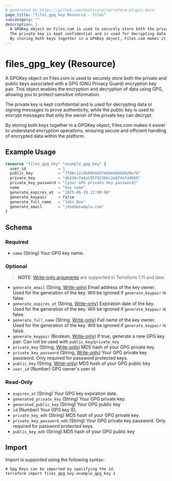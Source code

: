 ```yaml
---
# generated by https://github.com/hashicorp/terraform-plugin-docs
page_title: "files_gpg_key Resource - files"
subcategory: ""
description: |-
  A GPGKey object on Files.com is used to securely store both the private and public keys associated with a GPG (GNU Privacy Guard) encryption key pair. This object enables the encryption and decryption of data using GPG, allowing you to protect sensitive information.
  The private key is kept confidential and is used for decrypting data or signing messages to prove authenticity, while the public key is used to encrypt messages that only the owner of the private key can decrypt.
  By storing both keys together in a GPGKey object, Files.com makes it easier to understand encryption operations, ensuring secure and efficient handling of encrypted data within the platform.
---
```


# files_gpg_key (Resource)

A GPGKey object on Files.com is used to securely store both the private and public keys associated with a GPG (GNU Privacy Guard) encryption key pair. This object enables the encryption and decryption of data using GPG, allowing you to protect sensitive information.



The private key is kept confidential and is used for decrypting data or signing messages to prove authenticity, while the public key is used to encrypt messages that only the owner of the private key can decrypt.



By storing both keys together in a GPGKey object, Files.com makes it easier to understand encryption operations, ensuring secure and efficient handling of encrypted data within the platform.

## Example Usage

```terraform
resource "files_gpg_key" "example_gpg_key" {
  user_id              = 1
  public_key           = "7f8bc1210b09b9ddf469e6b6b8920e76"
  private_key          = "ab236cfe4a195f0226bc2e674afdd6b0"
  private_key_password = "[your GPG private key password]"
  name                 = "key name"
  generate_expires_at  = "2025-06-19 12:00:00"
  generate_keypair     = false
  generate_full_name   = "John Doe"
  generate_email       = "jdoe@example.com"
}
```

<!-- schema generated by tfplugindocs -->
## Schema

### Required

- `name` (String) Your GPG key name.

### Optional

> **NOTE**: [Write-only arguments](https://developer.hashicorp.com/terraform/language/resources/ephemeral#write-only-arguments) are supported in Terraform 1.11 and later.

- `generate_email` (String, [Write-only](https://developer.hashicorp.com/terraform/language/resources/ephemeral#write-only-arguments)) Email address of the key owner. Used for the generation of the key. Will be ignored if `generate_keypair` is false.
- `generate_expires_at` (String, [Write-only](https://developer.hashicorp.com/terraform/language/resources/ephemeral#write-only-arguments)) Expiration date of the key. Used for the generation of the key. Will be ignored if `generate_keypair` is false.
- `generate_full_name` (String, [Write-only](https://developer.hashicorp.com/terraform/language/resources/ephemeral#write-only-arguments)) Full name of the key owner. Used for the generation of the key. Will be ignored if `generate_keypair` is false.
- `generate_keypair` (Boolean, [Write-only](https://developer.hashicorp.com/terraform/language/resources/ephemeral#write-only-arguments)) If true, generate a new GPG key pair. Can not be used with `public_key`/`private_key`
- `private_key` (String, [Write-only](https://developer.hashicorp.com/terraform/language/resources/ephemeral#write-only-arguments)) MD5 hash of your GPG private key.
- `private_key_password` (String, [Write-only](https://developer.hashicorp.com/terraform/language/resources/ephemeral#write-only-arguments)) Your GPG private key password. Only required for password protected keys.
- `public_key` (String, [Write-only](https://developer.hashicorp.com/terraform/language/resources/ephemeral#write-only-arguments)) MD5 hash of your GPG public key
- `user_id` (Number) GPG owner's user id

### Read-Only

- `expires_at` (String) Your GPG key expiration date.
- `generated_private_key` (String) Your GPG private key.
- `generated_public_key` (String) Your GPG public key
- `id` (Number) Your GPG key ID.
- `private_key_md5` (String) MD5 hash of your GPG private key.
- `private_key_password_md5` (String) Your GPG private key password. Only required for password protected keys.
- `public_key_md5` (String) MD5 hash of your GPG public key

## Import

Import is supported using the following syntax:

```shell
# Gpg Keys can be imported by specifying the id.
terraform import files_gpg_key.example_gpg_key 1
```
